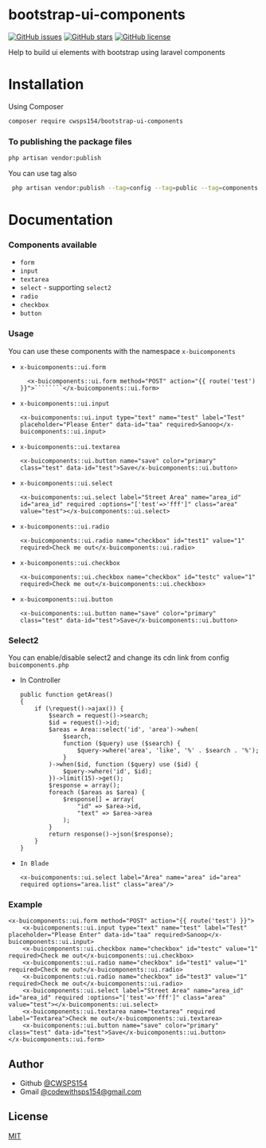 # bootstrap-ui-components
<a href="https://github.com/CWSPS154/bootstrap-ui-components/issues"><img alt="GitHub issues" src="https://img.shields.io/github/issues/CWSPS154/bootstrap-ui-components"></a>
<a href="https://github.com/CWSPS154/bootstrap-ui-components/stargazers"><img alt="GitHub stars" src="https://img.shields.io/github/stars/CWSPS154/bootstrap-ui-components"></a>
<a href="https://github.com/CWSPS154/bootstrap-ui-components"><img alt="GitHub license" src="https://img.shields.io/github/license/CWSPS154/bootstrap-ui-components"></a>

Help to build ui elements with bootstrap using laravel components
# Installation
Using Composer
```bash
composer require cwsps154/bootstrap-ui-components
```
### To publishing the package files
```bash
php artisan vendor:publish
```
You can use tag also
```bash
 php artisan vendor:publish --tag=config --tag=public --tag=components
```
# Documentation
### Components available
- `form`
- `input`
- `textarea`
- `select` - supporting `select2`
- `radio`
- `checkbox`
- `button`
### Usage
You can use these components with the namespace `x-buicomponents`
- `x-buicomponents::ui.form`

        <x-buicomponents::ui.form method="POST" action="{{ route('test') }}">````````</x-buicomponents::ui.form>
- `x-buicomponents::ui.input`

      <x-buicomponents::ui.input type="text" name="test" label="Test" placeholder="Please Enter" data-id="taa" required>Sanoop</x-buicomponents::ui.input>
- `x-buicomponents::ui.textarea`

      <x-buicomponents::ui.button name="save" color="primary" class="test" data-id="test">Save</x-buicomponents::ui.button>
- `x-buicomponents::ui.select`

      <x-buicomponents::ui.select label="Street Area" name="area_id" id="area_id" required :options="['test'=>'fff']" class="area" value="test"></x-buicomponents::ui.select>
- `x-buicomponents::ui.radio`

      <x-buicomponents::ui.radio name="checkbox" id="test1" value="1" required>Check me out</x-buicomponents::ui.radio>
- `x-buicomponents::ui.checkbox`

      <x-buicomponents::ui.checkbox name="checkbox" id="testc" value="1" required>Check me out</x-buicomponents::ui.checkbox>
- `x-buicomponents::ui.button`

      <x-buicomponents::ui.button name="save" color="primary" class="test" data-id="test">Save</x-buicomponents::ui.button>

### Select2
You can enable/disable select2 and change its cdn link from config `buicomponents.php`
- In Controller
    ```
  public function getAreas()
    {
        if (\request()->ajax()) {
            $search = request()->search;
            $id = request()->id;
            $areas = Area::select('id', 'area')->when(
                $search,
                function ($query) use ($search) {
                    $query->where('area', 'like', '%' . $search . '%');
                }
            )->when($id, function ($query) use ($id) {
                $query->where('id', $id);
            })->limit(15)->get();
            $response = array();
            foreach ($areas as $area) {
                $response[] = array(
                    "id" => $area->id,
                    "text" => $area->area
                );
            }
            return response()->json($response);
        }
    }
- `In Blade`

      <x-buicomponents::ui.select label="Area" name="area" id="area" required options="area.list" class="area"/>

### Example
    <x-buicomponents::ui.form method="POST" action="{{ route('test') }}">
        <x-buicomponents::ui.input type="text" name="test" label="Test" placeholder="Please Enter" data-id="taa" required>Sanoop</x-buicomponents::ui.input>
        <x-buicomponents::ui.checkbox name="checkbox" id="testc" value="1" required>Check me out</x-buicomponents::ui.checkbox>
        <x-buicomponents::ui.radio name="checkbox" id="test1" value="1" required>Check me out</x-buicomponents::ui.radio>
        <x-buicomponents::ui.radio name="checkbox" id="test3" value="1" required>Check me out</x-buicomponents::ui.radio>
        <x-buicomponents::ui.select label="Street Area" name="area_id" id="area_id" required :options="['test'=>'fff']" class="area" value="test"></x-buicomponents::ui.select>
        <x-buicomponents::ui.textarea name="textarea" required label="Textarea">Check me out</x-buicomponents::ui.textarea>
        <x-buicomponents::ui.button name="save" color="primary" class="test" data-id="test">Save</x-buicomponents::ui.button>
    </x-buicomponents::ui.form>

## Author

- Github [@CWSPS154](https://www.github.com/CWSPS154)
- Gmail [@codewithsps154@gmail.com](mailto:codewithsps154@gmail.com)
## License

[MIT](https://choosealicense.com/licenses/mit/)
